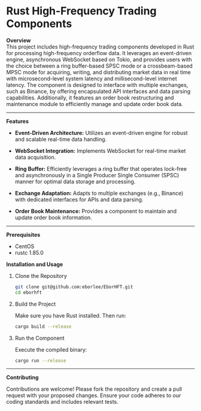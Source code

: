# Rust High-Frequency Trading Components

**Overview**  
This project includes high-frequency trading components developed in Rust for processing high-frequency orderflow data. It leverages an event-driven engine, asynchronous WebSocket based on Tokio, and provides users with the choice between a ring buffer-based SPSC mode or a crossbeam-based MPSC mode for acquiring, writing, and distributing market data in real time with microsecond-level system latency and millisecond-level internet latency. The component is designed to interface with multiple exchanges, such as Binance, by offering encapsulated API interfaces and data parsing capabilities. Additionally, it features an order book restructuring and maintenance module to efficiently manage and update order book data.


---

**Features**

- **Event-Driven Architecture:** Utilizes an event-driven engine for robust and scalable real-time data handling.
- **WebSocket Integration:** Implements WebSocket for real-time market data acquisition.
- **Ring Buffer:** Efficiently leverages a ring buffer that operates lock-free and asynchronously in a Single Producer Single Consumer (SPSC) manner for optimal data storage and processing.

- **Exchange Adaptation:** Adapts to multiple exchanges (e.g., Binance) with dedicated interfaces for APIs and data parsing.
- **Order Book Maintenance:** Provides a component to maintain and update order book information.

---



**Prerequisites**
- CentOS
- rustc 1.85.0

**Installation and Usage**
1. Clone the Repository

   ```bash
   git clone git@github.com:eborlee/EborHFT.git
   cd eborhft

2. Build the Project

   Make sure you have Rust installed. Then run:

   ```bash
   cargo build --release

3. Run the Component

   Execute the compiled binary:

   ```bash
   cargo run --release
---
**Contributing**

Contributions are welcome! Please fork the repository and create a pull request with your proposed changes. Ensure your code adheres to our coding standards and includes relevant tests.
